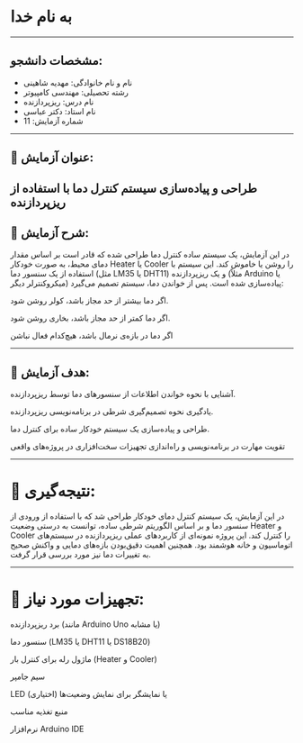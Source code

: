 # به نام خدا

---

## مشخصات دانشجو:

- نام و نام خانوادگی: مهدیه شاهینی
- رشته تحصیلی: مهندسی کامپیوتر  
- نام درس: ریزپردازنده  
- نام استاد: دکتر عباسی 
- شماره آزمایش: 11 

---

## 🔬 عنوان آزمایش:
طراحی و پیاده‌سازی سیستم کنترل دما با استفاده از ریزپردازنده
--

## 📝 شرح آزمایش:
در این آزمایش، یک سیستم ساده کنترل دما طراحی شده که قادر است بر اساس مقدار دمای محیط، به صورت خودکار Heater یا Cooler را روشن یا خاموش کند. این سیستم با استفاده از یک سنسور دما (مثل LM35 یا DHT11) و یک ریزپردازنده (مثلاً Arduino یا میکروکنترلر دیگر) پیاده‌سازی شده است. پس از خواندن دما، سیستم تصمیم می‌گیرد:

اگر دما بیشتر از حد مجاز باشد، کولر روشن شود.

اگر دما کمتر از حد مجاز باشد، بخاری روشن شود.

اگر دما در بازه‌ی نرمال باشد، هیچ‌کدام فعال نباشن

---

## 🎯 هدف آزمایش:
آشنایی با نحوه خواندن اطلاعات از سنسورهای دما توسط ریزپردازنده.

یادگیری نحوه تصمیم‌گیری شرطی در برنامه‌نویسی ریزپردازنده.

طراحی و پیاده‌سازی یک سیستم خودکار ساده برای کنترل دما.

تقویت مهارت در برنامه‌نویسی و راه‌اندازی تجهیزات سخت‌افزاری در پروژه‌های واقعی

---
# 📌 نتیجه‌گیری:
در این آزمایش، یک سیستم کنترل دمای خودکار طراحی شد که با استفاده از ورودی از سنسور دما و بر اساس الگوریتم شرطی ساده، توانست به درستی وضعیت Heater و Cooler را کنترل کند. این پروژه نمونه‌ای از کاربردهای عملی ریزپردازنده در سیستم‌های اتوماسیون و خانه هوشمند بود. همچنین اهمیت دقیق‌بودن بازه‌های دمایی و واکنش صحیح به تغییرات دما نیز مورد بررسی قرار گرفت.

---
# 🧪 تجهیزات مورد نیاز:
برد ریزپردازنده (مانند Arduino Uno یا مشابه)

سنسور دما (LM35 یا DHT11 یا DS18B20)

ماژول رله برای کنترل بار (Heater و Cooler)

سیم جامپر

LED یا نمایشگر برای نمایش وضعیت‌ها (اختیاری)

منبع تغذیه مناسب

نرم‌افزار Arduino IDE 
